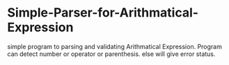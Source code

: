 # Simple-Parser-for-Arithmatical-Expression
simple program to parsing and validating Arithmatical Expression. Program can detect number or operator or parenthesis. else will give error status.
